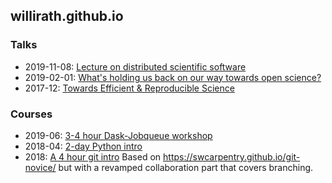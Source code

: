 ## willirath.github.io

### Talks

- 2019-11-08: [Lecture on distributed scientific software](https://github.com/willirath/talk_disentangling_scientific_software)
- 2019-02-01: [What's holding us back on our way towards open science?](https://willirath.github.io/2019-02-01_what_is_holding_us_back_on_our_way_towards_open_science/)
- 2017-12: [Towards Efficient & Reproducible Science](https://willirath.gitlab.io/towards_reproducible_science/)

### Courses

- 2019-06: [3-4 hour Dask-Jobqueue workshop](https://github.com/willirath/dask_jobqueue_workshop_materials)
- 2018-04: [2-day Python intro](https://github.com/geomar-tm/python-intro-201804)
- 2018: [A 4 hour git intro](http://willirath.gitlab.io/git-intro/) Based on
  https://swcarpentry.github.io/git-novice/ but with a revamped collaboration part that covers branching.
